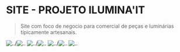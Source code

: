 # SITE - PROJETO ILUMINA'IT

>Site com foco de negocio para comercial de peças e luminárias 
típicamente artesanais. 

![..](./Imagens/captura01.png)/![..](./Imagens/captura2.png)
![..](./Imagens/captura3.png)/![..](./Imagens/captura4.png)
![..](./Imagens/captura5.png)/![..](./Imagens/captura6.png) 
![..](./Imagens/captura7.png)
